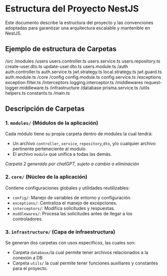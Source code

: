# Estructura del Proyecto NestJS
Este documento describe la estructura del proyecto y las convenciones adoptadas para garantizar una arquitectura escalable y mantenible en NestJS.

## Ejemplo de estructura de Carpetas
/src
  /modules
    /users
        users.controller.ts
        users.service.ts
        users.repository.ts
        create-user.dto.ts
        update-user.dto.ts
        users.module.ts
    /auth
        auth.controller.ts
        auth.service.ts
        jwt.strategy.ts
        local.strategy.ts
        jwt.guard.ts
        auth.module.ts
  /core
    /config
      config.module.ts
      config.service.ts
    /exceptions
      exception.filter.ts
    /interceptors
      logging.interceptor.ts
    /middlewares
      request-logger.middleware.ts
  /infrastructure
    /database
      prisma.service.ts
    /utils
      helpers.ts
      constants.ts
  /main.ts

## Descripción de Carpetas

### 1. `modules/` (Módulos de la aplicación)
Cada módulo tiene su propia carpeta dentro de modules la cual tendrá:
- Un archivo `controller`, `service`, `repository`,`dto`, y/o cualquier archivo pertinente perteneciente al modulo.
- El archivo `module` que unifica a todas las demás.

*Carpeta 2 generado por chatGPT, sujeto a cambio o eliminación*
### 2. `core/` (Núcleo de la aplicación)
Contiene configuraciones globales y utilidades reutilizables:
- `config/`: Manejo de variables de entorno y configuración.
- `exceptions/`: Centraliza el manejo de excepciones.
- `interceptors/`: Modifica solicitudes y respuestas.
- `middlewares/`: Procesa las solicitudes antes de llegar a los controladores.

### 3. `infrastructure/` (Capa de infraestructura)
Se generan dos carpetas con usos especificos, las cuales son:
- Carpeta `database/`la cual permite tener archivos relacionados a la conexión a DB
- Carpeta `utils/` la cual permite tener funciones auxiliares y constantes para el proyecto.